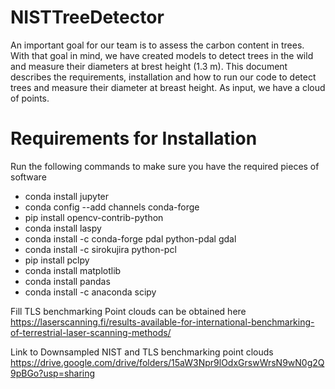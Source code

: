 # NISTTreeDetector

An important goal for our team is to assess the carbon content in trees. With that goal in mind, we have created models to detect trees in the wild and measure their diameters at brest height (1.3 m). This document describes the requirements, installation and how to run our code to detect trees and measure their diameter at breast height. As input, we have a cloud of points.


# Requirements for Installation

Run the following commands to make sure you have the required pieces of software

* conda install jupyter 
* conda config --add channels conda-forge
* pip install opencv-contrib-python
* conda install laspy
* conda install -c conda-forge pdal python-pdal gdal
* conda install -c sirokujira python-pcl
* pip install pclpy
* conda install matplotlib
* conda install pandas
* conda install -c anaconda scipy


Fill TLS benchmarking Point clouds can be obtained here
https://laserscanning.fi/results-available-for-international-benchmarking-of-terrestrial-laser-scanning-methods/

Link to Downsampled NIST and TLS benchmarking point clouds
https://drive.google.com/drive/folders/15aW3Npr9lOdxGrswWrsN9wN0g2Q9pBGo?usp=sharing

